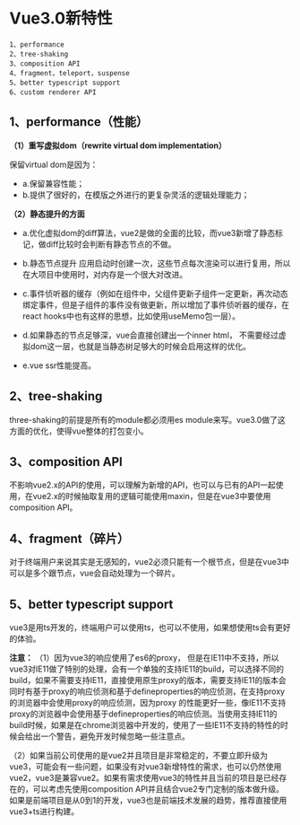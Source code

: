 # Vue3.0新特性
```
1、performance
2、tree-shaking
3、composition API
4、fragment，teleport，suspense
5、better typescript support
6、custom renderer API
```
## 1、performance（性能）
**（1）重写虚拟dom（rewrite virtual dom implementation）**

保留virtual dom是因为：
* a.保留兼容性能；
* b.提供了很好的，在模版之外进行的更复杂灵活的逻辑处理能力；

**（2）静态提升的方面**
* a.优化虚拟dom的diff算法，vue2是做的全面的比较，而vue3新增了静态标记，做diff比较时会判断有静态节点的不做。

* b.静态节点提升 应用启动时创建一次，这些节点每次渲染可以进行复用，所以在大项目中使用时，对内存是一个很大对改进。

* c.事件侦听器的缓存（例如在组件中，父组件更新子组件一定更新，再次动态绑定事件，但是子组件的事件没有做更新，所以增加了事件侦听器的缓存，在react hooks中也有这样的思想，比如使用useMemo包一层）。

* d.如果静态的节点足够深，vue会直接创建出一个inner html， 不需要经过虚拟dom这一层，也就是当静态树足够大的时候会启用这样的优化。

* e.vue ssr性能提高。


## 2、tree-shaking
three-shaking的前提是所有的module都必须用es module来写。vue3.0做了这方面的优化，使得vue整体的打包变小。

## 3、composition API
不影响vue2.x的API的使用，可以理解为新增的API，也可以与已有的API一起使用，在vue2.x的时候抽取复用的逻辑可能使用maxin，但是在vue3中要使用composition API。

## 4、fragment（碎片）
对于终端用户来说其实是无感知的，vue2必须只能有一个根节点，但是在vue3中可以是多个跟节点，vue会自动处理为一个碎片。

## 5、better typescript support
vue3是用ts开发的，终端用户可以使用ts，也可以不使用，如果想使用ts会有更好的体验。

**注意：**
（1）因为vue3的响应使用了es6的proxy， 但是在IE11中不支持，所以vue3对IE11做了特别的处理，会有一个单独的支持IE11的build，可以选择不同的build，如果不需要支持IE11，直接使用原生proxy的版本，需要支持IE11的版本会同时有基于proxy的响应侦测和基于defineproperties的响应侦测，在支持proxy的浏览器中会使用proxy的响应侦测，因为proxy 的性能更好一些，像IE11不支持proxy的浏览器中会使用基于defineproperties的响应侦测。当使用支持IE11的build时候，如果是在chrome浏览器中开发的，使用了一些IE11不支持的特性的时候会给出一个警告，避免开发时候忽略一些注意点。

（2）如果当前公司使用的是vue2并且项目是非常稳定的，不要立即升级为vue3，可能会有一些问题，如果没有对vue3新增特性的需求，也可以仍然使用vue2，vue3是兼容vue2。如果有需求使用vue3的特性并且当前的项目是已经存在的，可以考虑先使用composition API并且结合vue2专门定制的版本做升级。如果是前端项目是从0到1的开发，vue3也是前端技术发展的趋势，推荐直接使用vue3+ts进行构建。
